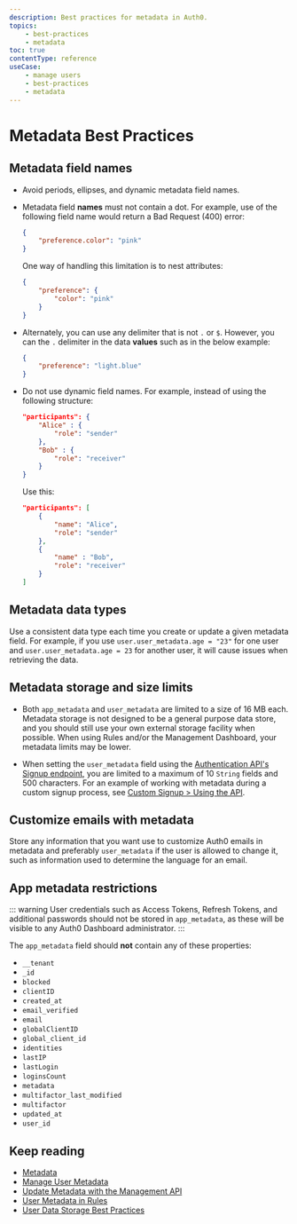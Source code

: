 ```yaml
---
description: Best practices for metadata in Auth0.
topics:
    - best-practices
    - metadata
toc: true
contentType: reference
useCase:
    - manage users
    - best-practices
    - metadata
---
```


# Metadata Best Practices

## Metadata field names

* Avoid periods, ellipses, and dynamic metadata field names.

* Metadata field **names** must not contain a dot. For example, use of the following field name would return a Bad Request (400) error:

    ```json
    {
        "preference.color": "pink"
    }
    ```

    One way of handling this limitation is to nest attributes:

    ```json
    {
        "preference": {
            "color": "pink"
        }
    }
    ```

* Alternately, you can use any delimiter that is not  `.` or `$`. However, you can the `.` delimiter in the data **values** such as in the below example:

    ```json
    {
        "preference": "light.blue"
    }
    ```

* Do not use dynamic field names. For example, instead of using the following structure:

    ```json
    "participants": {
        "Alice" : {
            "role": "sender"
        },
        "Bob" : {
            "role": "receiver"
        }
    }
    ```

    Use this:

    ```json
    "participants": [
        {
            "name": "Alice",
            "role": "sender"
        },
        {
            "name" : "Bob",
            "role": "receiver"
        }
    ]
    ```

## Metadata data types

Use a consistent data type each time you create or update a given metadata field. For example, if you use `user.user_metadata.age = "23"` for one user and `user.user_metadata.age = 23` for another user, it will cause issues when retrieving the data.

## Metadata storage and size limits

* Both `app_metadata` and `user_metadata` are limited to a size of 16 MB each. Metadata storage is not designed to be a general purpose data store, and you should still use your own external storage facility when possible. When using Rules and/or the Management Dashboard, your metadata limits may be lower.

* When setting the `user_metadata` field using the [Authentication API's Signup endpoint](/api/authentication?javascript#signup), you are limited to a maximum of 10 `String` fields and 500 characters. For an example of working with metadata during a custom signup process, see [Custom Signup > Using the API](/libraries/custom-signup#using-the-api).

## Customize emails with metadata

Store any information that you want use to customize Auth0 emails in metadata and preferably `user_metadata` if the user is allowed to change it, such as information used to determine the language for an email.

## App metadata restrictions

::: warning
User credentials such as Access Tokens, Refresh Tokens, and additional passwords should not be stored in `app_metadata`, as these will be visible to any Auth0 Dashboard administrator.
:::

The `app_metadata` field should **not** contain any of these properties:

* `__tenant`
* `_id`
* `blocked`
* `clientID`
* `created_at`
* `email_verified`
* `email`
* `globalClientID`
* `global_client_id`
* `identities`
* `lastIP`
* `lastLogin`
* `loginsCount`
* `metadata`
* `multifactor_last_modified`
* `multifactor`
* `updated_at`
* `user_id`

## Keep reading

* [Metadata](/users/concepts/overview-user-metadata)
* [Manage User Metadata](/users/guides/manage-user-metadata)
* [Update Metadata with the Management API](/users/guides/update-metadata-properties-with-management-api)
* [User Metadata in Rules](/rules/current/metadata-in-rules)
* [User Data Storage Best Practices](/best-practices/user-data-storage-best-practices)
